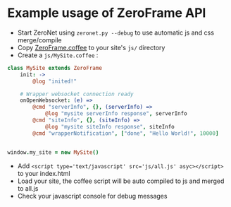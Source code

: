 # Example usage of ZeroFrame API

 - Start ZeroNet using `zeronet.py --debug` to use automatic js and css merge/compile
 - Copy [ZeroFrame.coffee](https://github.com/HelloZeroNet/ZeroHello/blob/master/js/lib/ZeroFrame.coffee) to your site's `js/` directory
 - Create a `js/MySite.coffee` :
```coffee
class MySite extends ZeroFrame
	init: ->
		@log "inited!"

	# Wrapper websocket connection ready
	onOpenWebsocket: (e) =>
		@cmd "serverInfo", {}, (serverInfo) => 
			@log "mysite serverInfo response", serverInfo
		@cmd "siteInfo", {}, (siteInfo) => 
			@log "mysite siteInfo response", siteInfo
		@cmd "wrapperNotification", ["done", "Hello World!", 10000] 


window.my_site = new MySite()
```

 - Add `<script type='text/javascript' src='js/all.js' asyc></script>` to your index.html
 - Load your site, the coffee script will be auto compiled to js and merged to all.js
 - Check your javascript console for debug messages
